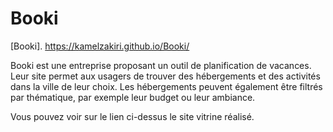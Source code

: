 <h1>Booki</h1>

[Booki]. https://kamelzakiri.github.io/Booki/

Booki est une entreprise proposant un outil de planification de vacances.
Leur site permet aux usagers de trouver des hébergements et des activités dans la ville de leur choix.
Les hébergements peuvent également être filtrés par thématique, par exemple leur budget ou leur ambiance.

 Vous pouvez voir sur le lien ci-dessus le site vitrine réalisé.
